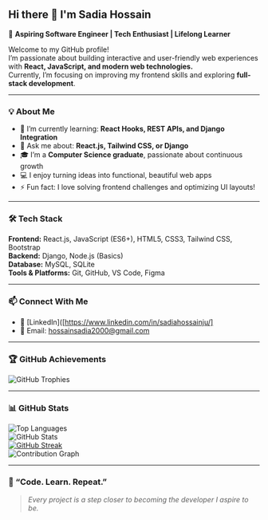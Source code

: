 ## Hi there 👋 I'm Sadia Hossain  

🎯 **Aspiring Software Engineer | Tech Enthusiast | Lifelong Learner**

Welcome to my GitHub profile!  
I’m passionate about building interactive and user-friendly web experiences with **React, JavaScript, and modern web technologies.**  
Currently, I’m focusing on improving my frontend skills and exploring **full-stack development**.

---

### 💡 About Me  
- 🌱 I’m currently learning: **React Hooks, REST APIs, and Django Integration**  
- 💬 Ask me about: **React.js, Tailwind CSS, or Django**  
- 🎓 I’m a **Computer Science graduate**, passionate about continuous growth  
- 💻 I enjoy turning ideas into functional, beautiful web apps  
- ⚡ Fun fact: I love solving frontend challenges and optimizing UI layouts!  

---

### 🛠️ Tech Stack  
**Frontend:** React.js, JavaScript (ES6+), HTML5, CSS3, Tailwind CSS, Bootstrap  
**Backend:** Django, Node.js (Basics)  
**Database:** MySQL, SQLite  
**Tools & Platforms:** Git, GitHub, VS Code, Figma  

---

### 📫 Connect With Me  
- 💼 [LinkedIn]([https://www.linkedin.com/in/sadiahossainju/] 
- 📧 Email: hossainsadia2000@gmail.com  

---

### 🏆 GitHub Achievements  
![GitHub Trophies](https://github-profile-trophy.vercel.app/?username=Sa-dia&theme=flat&no-frame=true&margin-w=10)

---

### 📊 GitHub Stats  
![Top Languages](https://github-readme-stats.vercel.app/api/top-langs/?username=Sa-dia&layout=compact&theme=tokyonight)  
![GitHub Stats](https://github-readme-stats.vercel.app/api?username=Sa-dia&show_icons=true&theme=tokyonight&count_private=true)  
[![GitHub Streak](https://github-readme-streak-stats.herokuapp.com/?user=Sa-dia&theme=tokyonight)](https://git.io/streak-stats)  
![Contribution Graph](https://github-profile-summary-cards.vercel.app/api/cards/profile-details?username=Sa-dia&theme=tokyonight)  

---

### 🌱 “Code. Learn. Repeat.”  
> *Every project is a step closer to becoming the developer I aspire to be.*

